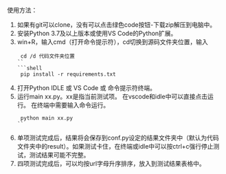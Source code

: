 使用方法：
1. 如果有git可以clone，没有可以点击绿色code按钮-下载zip解压到电脑中。
2. 安装Python 3.7及以上版本或使用VS Code的Python扩展。
3. win+R，输入cmd（打开命令提示符），cd切换到源码文件夹位置，输入
   ```shell
    cd /d 代码文件夹位置
   ``
   ```shell
    pip install -r requirements.txt 
   ```
4. 打开Python IDLE 或 VS Code 或 命令提示符终端。
5. 运行main xx.py。xx是指当前测试项。
   在vscode和idle中可以直接点击运行。
   在终端中需要输入命令运行。
   ```shell
    python main xx.py
   ``
6. 单项测试完成后，结果将会保存到conf.py设定的结果文件夹中（默认为代码文件夹中的result）。如果测试卡住，在终端或idle中可以按ctrl+c强行停止测试，测试结果可能不完整。
7. 四项测试完成后，可以均按url字母升序排序，放入到测试结果表格中。